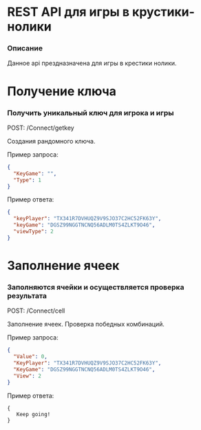 # REST API для игры в крустики-нолики

### Описание

Данное api прездназначена для игры в крестики нолики.

# Получение ключа

### Получить уникальный ключ для игрока и игры

POST: /Connect/getkey

Создания рандомного ключа.

Пример запроса:
```json
{
  "KeyGame": "",
  "Type": 1
}
```
Пример ответа:
```json
{
  "keyPlayer": "TX341R7DVHUQZ9V9SJO37C2HC52FK63Y",
  "keyGame": "DGSZ99NGGTNCNQ56ADLM0TS4ZLKT9O46",
  "viewType": 2
}
```
# Заполнение ячеек

### Заполняются ячейки и осуществляется проверка результата

POST: /Connect/cell

Заполнение ячеек. Проверка победных комбинаций.

Пример запроса:
```json
{
  "Value": 0,
  "KeyPlayer": "TX341R7DVHUQZ9V9SJO37C2HC52FK63Y",
  "KeyGame": "DGSZ99NGGTNCNQ56ADLM0TS4ZLKT9O46",
  "View": 2
}
```
Пример ответа:
```
{
   Keep going!
}
```

